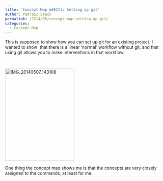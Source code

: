 ```yaml
---
title: 'Concept Map &#8211; Setting up git'
author: Padraic Stack
permalink: /2014/05/concept-map-setting-up-git/
categories:
  - Concept Map
---
```

This is supposed to show how you can set up git for an existing project. I wanted to show  that there is a linear &#8216;normal&#8217; workflow without git, and that using git allows you to make interventions in that workflow.

&nbsp;

[<img class="alignnone size-medium wp-image-6978" alt="IMG_20140507_143108" src="http://teaching.software-carpentry.org/wp-content/uploads/2014/05/IMG_20140507_143108-225x300.jpg" width="225" height="300" />][1]

One thing the concept map shows me is that the concepts are very closely assigned to the commands, at least for me.

 [1]: http://teaching.software-carpentry.org/wp-content/uploads/2014/05/IMG_20140507_143108.jpg
